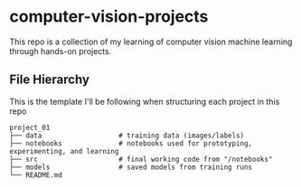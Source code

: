 # computer-vision-projects

This repo is a collection of my learning of computer vision machine learning through hands-on projects.


## File Hierarchy

This is the template I'll be following when structuring each project in this repo

```
project_01
├── data                   # training data (images/labels)
├── notebooks              # notebooks used for prototyping, experimenting, and learning
├── src                    # final working code from "/notebooks"
├── models                 # saved models from training runs
└── README.md
```


